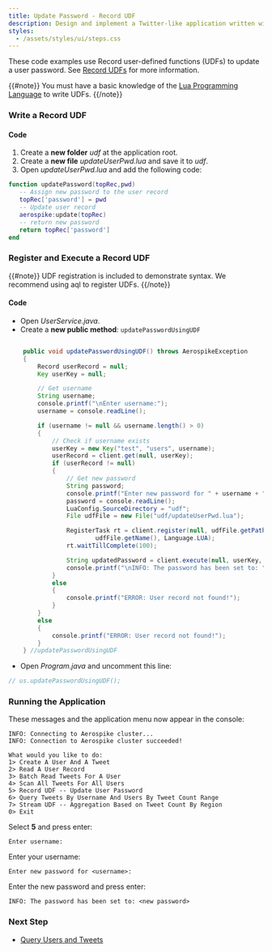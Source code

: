 ```yaml
---
title: Update Password - Record UDF
description: Design and implement a Twitter-like application written with Aerospike as the only database.
styles:
  - /assets/styles/ui/steps.css
---
```


These code examples use Record user-defined functions (UDFs) to update a user password. See [Record UDFs](/docs/guide/record_udf.html) for more information.

{{#note}}
You must have a basic knowledge of the [Lua Programming Language](http://www.lua.org/) to write UDFs.
{{/note}}

### Write a Record UDF

#### Code

1. Create a **new folder** _udf_ at the application root. 
1. Create a **new file** _updateUserPwd.lua_ and save it to _udf_.
1. Open _updateUserPwd.lua_ and add the following code:

```lua
function updatePassword(topRec,pwd)
   -- Assign new password to the user record
   topRec['password'] = pwd
   -- Update user record
   aerospike:update(topRec)
   -- return new password
   return topRec['password']
end
```

### Register and Execute a Record UDF

{{#note}}
UDF registration is included to demonstrate syntax. We recommend using aql to register UDFs.
{{/note}}

#### Code

- Open _UserService.java_.
- Create a **new public method**: `updatePasswordUsingUDF`

```java

	public void updatePasswordUsingUDF() throws AerospikeException
	{
		Record userRecord = null;
		Key userKey = null;

		// Get username
		String username;
		console.printf("\nEnter username:");
		username = console.readLine();

		if (username != null && username.length() > 0)
		{
			// Check if username exists
			userKey = new Key("test", "users", username);
			userRecord = client.get(null, userKey);
			if (userRecord != null)
			{
				// Get new password
				String password;
				console.printf("Enter new password for " + username + ":");
				password = console.readLine();
				LuaConfig.SourceDirectory = "udf";
				File udfFile = new File("udf/updateUserPwd.lua");

				RegisterTask rt = client.register(null, udfFile.getPath(),
						udfFile.getName(), Language.LUA);
				rt.waitTillComplete(100);

				String updatedPassword = client.execute(null, userKey, "updateUserPwd", "updatePassword", Value.get(password)).toString();
				console.printf("\nINFO: The password has been set to: " + updatedPassword);
			}
			else
			{
				console.printf("ERROR: User record not found!");
			}
		}
		else
		{
			console.printf("ERROR: User record not found!");
		}
	} //updatePasswordUsingUDF
```

- Open _Program.java_ and uncomment this line:
    
```java
// us.updatePasswordUsingUDF();
```

### Running the Application

These messages and the application menu now appear in the console:

```
INFO: Connecting to Aerospike cluster...
INFO: Connection to Aerospike cluster succeeded!

What would you like to do:
1> Create A User And A Tweet
2> Read A User Record
3> Batch Read Tweets For A User
4> Scan All Tweets For All Users
5> Record UDF -- Update User Password
6> Query Tweets By Username And Users By Tweet Count Range
7> Stream UDF -- Aggregation Based on Tweet Count By Region
0> Exit
```
Select **5** and press enter:

```
Enter username:
```

Enter your username:

```
Enter new password for <username>:
```

Enter the new password and press enter:

```
INFO: The password has been set to: <new password>
```

### Next Step
- [Query Users and Tweets](/docs/client/java/examples/application/queries.html)
